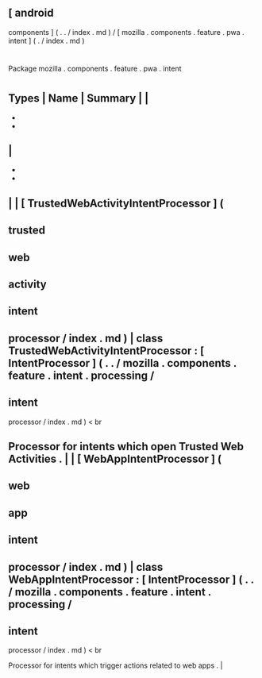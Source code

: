 [
android
-
components
]
(
.
.
/
index
.
md
)
/
[
mozilla
.
components
.
feature
.
pwa
.
intent
]
(
.
/
index
.
md
)
#
#
Package
mozilla
.
components
.
feature
.
pwa
.
intent
#
#
#
Types
|
Name
|
Summary
|
|
-
-
-
|
-
-
-
|
|
[
TrustedWebActivityIntentProcessor
]
(
-
trusted
-
web
-
activity
-
intent
-
processor
/
index
.
md
)
|
class
TrustedWebActivityIntentProcessor
:
[
IntentProcessor
]
(
.
.
/
mozilla
.
components
.
feature
.
intent
.
processing
/
-
intent
-
processor
/
index
.
md
)
<
br
>
Processor
for
intents
which
open
Trusted
Web
Activities
.
|
|
[
WebAppIntentProcessor
]
(
-
web
-
app
-
intent
-
processor
/
index
.
md
)
|
class
WebAppIntentProcessor
:
[
IntentProcessor
]
(
.
.
/
mozilla
.
components
.
feature
.
intent
.
processing
/
-
intent
-
processor
/
index
.
md
)
<
br
>
Processor
for
intents
which
trigger
actions
related
to
web
apps
.
|
